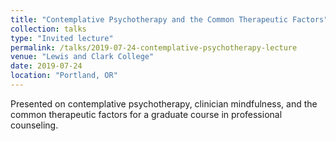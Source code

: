 ```yaml
---
title: "Contemplative Psychotherapy and the Common Therapeutic Factors"
collection: talks
type: "Invited lecture"
permalink: /talks/2019-07-24-contemplative-psychotherapy-lecture
venue: "Lewis and Clark College"
date: 2019-07-24
location: "Portland, OR"
---
```


Presented on contemplative psychotherapy, clinician mindfulness, and the common therapeutic factors for a graduate course in professional counseling.

